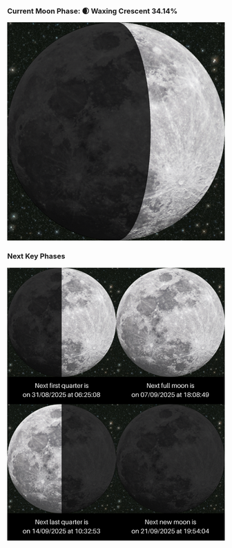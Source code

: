 ### Current Moon Phase: 🌒 Waxing Crescent 34.14%
![Moon Phase](moonphase.png)
### Next Key Phases
![Gallery](gallery.png)